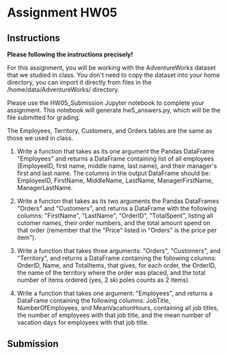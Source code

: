 # Assignment HW05
## Instructions
**Please following the instructions precisely!**

For this assignment, you will be working with the AdventureWorks dataset that we studied in class. You don't need to copy the dataset into your home directory, you can import it directly from files in the /home/data/AdventureWorks/ directory. 

Please use the HW05_Submission Jupyter notebook to complete your assignment. This notebook will generate hw5_answers.py, which will be the file submitted for grading.

The Employees, Territory, Customers, and Orders tables are the same as those we used in class.

1. Write a function that takes as its one argument the Pandas DataFrame "Employees" and returns a DataFrame containing list of all employees (EmployeeID, first name, middle name, last name), and their manager's first and last name. The columns in the output DataFrame should be: EmployeeID, FirstName, MiddleName, LastName, ManagerFirstName, ManagerLastName.

2. Write a functon that takes as its two arguments the Pandas DataFrames "Orders" and "Customers", and returns a DataFrame with the following columns: "FirstName", "LastName", "OrderID", "TotalSpent", listing all cutomer names, their order numbers, and the total amount spend on that order (remember that the "Price" listed in "Orders" is the price per item").

3. Write a function that takes three arguments: "Orders", "Customers", and "Territory", and returns a DataFrame containing the following columns: OrderID, Name, and TotalItems, that gives, for each order, the OrderID, the name of the territory where the order was placed, and the total number of items ordered (yes, 2 ski poles counts as 2 items). 

4. Write a function that takes one argument: "Employees", and returns a DataFrame containing the following columns: JobTitle, NumberOfEmployees, and MeanVacationHours, containing all job titles, the number of employees with that job title, and the mean number of vacation days for employees with that job title. 

## Submission
